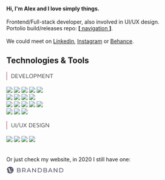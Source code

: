 #### Hi, I'm Alex and I love simply things.  

Frontend/Full-stack developer, also involved in UI/UX design.  
Portolio build/releases repo: [**[** navigation **]**](https://github.com/hadabr/navigation).  
&nbsp;  
We could meet on [Linkedin], [Instagram] or [Behance].   
## Technologies & Tools  
<img src = "https://raw.githubusercontent.com/hadabr/hadabr/master/assets/DEVELOPMENT.png"/>

![](https://img.shields.io/badge/Lib-React-informational?style=flat&logo=react&logoColor=white&color=55A6BA)
![](https://img.shields.io/badge/Lib-Redux-informational?style=flat&logo=redux&logoColor=white&color=55A6BA)
![](https://img.shields.io/badge/PF-NodeJS-informational?style=flat&logo=nodejs&logoColor=white&color=55A6BA)
![](https://img.shields.io/badge/PF-Electron-informational?style=flat&logo=Electron&logoColor=white&color=55A6BA)
![](https://img.shields.io/badge/Server-ExpressJS-informational?style=flat&logo=JavaScript&logoColor=white&color=55A6BA)  
![](https://img.shields.io/badge/Code-JavaScript-informational?style=flat&logo=javascript&logoColor=white&color=55A6BA)
![](https://img.shields.io/badge/Tools-Git-informational?style=flat&logo=git&logoColor=white&color=55A6BA)
![](https://img.shields.io/badge/FW-React_Native-informational?style=flat&logo=react&logoColor=white&color=55A6BA)
![](https://img.shields.io/badge/FW-AngularJS-informational?style=flat&logo=Angular&logoColor=white&color=55A6BA)     
![](https://img.shields.io/badge/Code-Sass-informational?style=flat&logo=sass&logoColor=white&color=55A6BA)
![](https://img.shields.io/badge/Lib-Vue-informational?style=flat&logo=vue.js&logoColor=white&color=55A6BA)
![](https://img.shields.io/badge/Lib-Bootstrap-informational?style=flat&logo=Bootstrap&logoColor=white&color=55A6BA)
![](https://img.shields.io/badge/DB-PostgreSQL-informational?style=flat&logo=postgresql&logoColor=white&color=55A6BA) 
![](https://img.shields.io/badge/DB-Mongodb-informational?style=flat&logo=Mongodb&logoColor=white&color=55A6BA)  
![](https://img.shields.io/badge/API-REST-informational?style=flat&logo=REST&logoColor=white&color=55A6BA)
![](https://img.shields.io/badge/API-GraphQl-informational?style=flat&logo=GraphQl&logoColor=white&color=55A6BA)
![](https://img.shields.io/badge/Tools-Webpack-informational?style=flat&logo=Webpack&logoColor=white&color=55A6BA)   


<img src = "https://raw.githubusercontent.com/hadabr/hadabr/master/assets/ui-design.png"/>

![](https://img.shields.io/badge/|-Adobe_XD-informational?style=flat&logo=Adobe-XD&logoColor=white&color=55A6BA)
![](https://img.shields.io/badge/|-Illustrator-informational?style=flat&logo=Adobe-Illustrator&logoColor=white&color=55A6BA)
![](https://img.shields.io/badge/|-Photoshop-informational?style=flat&logo=Adobe-Photoshop&logoColor=white&color=55A6BA)
![](https://img.shields.io/badge/|-Figma-informational?style=flat&logo=Figma&logoColor=white&color=55A6BA)
&nbsp;  
&nbsp;  
&nbsp;  
Or just check my website, in 2020 I still have one:  
[![brandband](https://raw.githubusercontent.com/hadabr/hadabr/master/assets/brandband.png "brandband")](https://brandband.io/)  

   [linkedin]: <http://angularjs.org>
   [instagram]: <https://www.instagram.com/pockethabr>
   [behance]: <https://www.behance.net/alexdovghi6c9c>
   [**navigation**]: <https://github.com/hadabr/navigation>
   [linkedin-logo]: https://raw.githubusercontent.com/MartinHeinz/MartinHeinz/master/linkedin-3-16.png 
